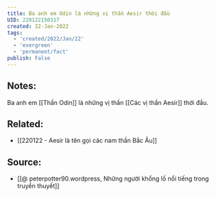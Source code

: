 ```yaml
---
title: Ba anh em Odin là những vị thần Aesir thời đầu
UID: 220122150317
created: 22-Jan-2022
tags:
  - 'created/2022/Jan/22'
  - 'evergreen'
  - 'permanent/fact'
publish: False
---
```

## Notes:
Ba anh em [[Thần Odin]] là những vị thần [[Các vị thần Aesir]] thời đầu.
## Related:
- [[220122 - Aesir là tên gọi các nam thần Bắc Âu]]
## Source:
- [[@ peterpotter90.wordpress, Những người khổng lồ nổi tiếng trong truyền thuyết]]



